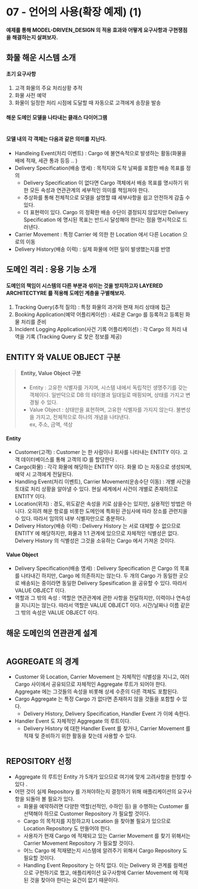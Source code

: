 # 07 - 언어의 사용(확장 예제) (1)

#### 예제를 통해 MODEL-DRIVEN\_DESIGN 의 적용 효과와 어떻게 요구사항과 구현쟁점을 해결하는지 살펴보자.&#x20;

## 화물 해운 시스템 소개&#x20;

#### 초기 요구사항&#x20;

1. 고객 화물의 주요 처리상황 추적&#x20;
2. 화물 사전 예약&#x20;
3. 화물이 일정한 처리 시점에 도달할 때 자동으로 고객에게 송장을 발송&#x20;

#### 해운 도메인 모델을 나타내는 클래스 다이어그램&#x20;

<figure><img src="../../../../.gitbook/assets/image (10) (1).png" alt=""><figcaption></figcaption></figure>

#### 모델 내의 각 객체는 다음과 같은 의미를 지닌다.&#x20;

* Handleing Event(처리 이벤트) : Cargo 에 불연속적으로 발생하는 활동(화물을 배에 적재, 세관 통과 등등 .. )&#x20;
* Delivery Specification(배송 명세) : 목적지와 도착 날짜를 포함한 배송 목표를 정의&#x20;
  * Delivery Specification 이 없다면 Cargo 객체에서 배송 목표를 명시하기 위한 모든 속성과 연관관계의 세부적인 의미를 책임져야 한다.&#x20;
  * 추상화를 통해 전체적으로 모델을 설명할 떄 세부사항을 쉽고 안전하게 감출 수 있다.&#x20;
  * 더 표현력이 있다. Cargo 의 정확한 배송 수단이 결정되지 않았지만 Delivery Specification 에 명시된 목표는 반드시 달성해야 한다는 점을 명시적으로 드러낸다.&#x20;
* Carrier Movement : 특정 Carrier 에 의한 한 Location 에서 다른 Location 으로의 이동&#x20;
* Delivery History(배송 이력) : 실제 화물에 어떤 일이 발생했는지를 반영&#x20;

## 도메인 격리 : 응용 기능 소개&#x20;

#### 도메인의 책임이 시스템의 다른 부분과 섞이는 것을 방지하고자 LAYERED ARCHITECTYRE 를 적용해 도메인 계층을 구별해보자.&#x20;

1. Tracking Query(추적 질의) : 특정 화물의 과거와 현재 처리 상태에 접근&#x20;
2. Booking Application(예약 어플리케이션) : 새로운 Cargo 를 등록하고 등록된 화물 처리를 준비&#x20;
3. Incident Logging Application(사건 기록 어플리케이션) : 각 Cargo 의 처리 내역을 기록 (Tracking Query 로 찾은 정보를 제공)&#x20;

## ENTITY 와 VALUE OBJECT 구분

> #### Entity, Value Object 구분&#x20;
>
> * Entity : 고유한 식별자를 가지며, 시스템 내에서 독립적인 생명주기를 갖는 객체이다. 일반덕으로 DB 의 테이블과 일대일로 매핑되며, 상태를 가지고 변경될 수 있다.&#x20;
> * Value Object : 상태만을 표현하며, 고유한 식별자를 가지지 않는다. 불변성을 가지고, 전체적으로 하나의 개념을 나타낸다. \
>   ex, 주소, 금액, 색상

#### Entity

* Customer(고객) : Customer 는 한 사람이나 회사를 나타내는 ENTITY 이다. 고객 데이터베이스를 통해 고객의 ID 를 할당한다 .
* Cargo(화물) : 각각 화물에 해당하는 ENTITY 이다. 화물 ID 는 자동으로 생성되며, 예약 시 고객에게 전달된다.&#x20;
* Handling Event(처리 이벤트), Carrier Movement(운송수단 이동) : 개별 사건을 토대로 처리 상황을 알아낼 수 있다. 현실 세계에서 사건이 개별로 존재하므로 ENTITY 이다.&#x20;
* Location(위치) : 경도, 위도같은 속성을 키로 삼을수는 있지만, 실용적인 방법은 아니다. 오히려 해운 항로를 비롯한 도메인에 특화된 관심사에 따라 장소를 관련지을 수 있다. 따라서 임의의 내부 식별자만으로 충분하다.&#x20;
* Delivery History(배송 이력) : Delivery History 는 서로 대체할 수 없으므로 ENTITY 에 해당하지만, 화물과 1:1 관계에 있으므로 자체적인 식별성은 없다. Delvery History 의 식별성은 그것을 소유하는 Cargo 에서 가져온 것이다.

#### Value Object&#x20;

* Delivery Specification(배송 명세) : Delivery Specification 은 Cargo 의 목표를 나타내긴 하지만, Cargo 에 의존하지는 않는다. 두 개의 Cargo 가 동일한 곳으로 배송되는 중이라면 동일한 Delivery Spesification 을 공유할 수 있다. 따라서 VALUE OBJECT 이다.&#x20;
* 역할과 그 밖의 속성 : 역할은 연관관계에 관한 사항을 전달하지만, 이력이나 연속성을 지니지는 않는다. 따라서 역할은 VALUE OBJECT 이다. 시간/날짜나 이름 같은 그 밖의 속성은 VALUE OBJECT 이다.&#x20;

## 해운 도메인의 연관관계 설계&#x20;

<figure><img src="../../../../.gitbook/assets/image (1) (1) (1) (1).png" alt=""><figcaption></figcaption></figure>

## AGGREGATE 의 경계&#x20;

* Customer 와 Location, Carrier Movement 는 자체적인 식별성을 지니고, 여러 Cargo 사이에서 공유되므로 자체적인 Aggregate 루트가 되어야 한다. Aggregate 에는 그것들의 속성을 비롯해 상세 수준의 다른 객체도 포함된다.&#x20;
* Cargo Aggregate 는 특정 Cargo 가 없다면 존재하지 않을 것들을 포함할 수 있다.&#x20;
  * Delivery History, Delivery Specification, Handler Event 가 이에 속한다.&#x20;
* Handler Event 도 자체적인 Aggregate 의 루트이다.&#x20;
  * Delivery History 에 대한 Handler Event 를 찾거나, Carrier Movement 를 적재 및 준비하기 위한 활동을 찾는데 사용할 수 있다.&#x20;

<figure><img src="../../../../.gitbook/assets/image (2) (1) (1) (1).png" alt=""><figcaption></figcaption></figure>

## REPOSITORY 선정&#x20;

* Aggregate 의 루트인 Entity 가 5개가 있으므로 여기에 맞게 고려사항을 한정할 수 있다 .
* 어떤 것이 실제 Repository 를 가져야하는지 결정하기 위해 애플리케이션의 요구사항을 되돌아 볼 필요가 있다.&#x20;
  * 화물을 예약하려면 다양한 역할(선적인, 수하인 등) 을 수행하는 Customer 를 선택해야 하므로 Customer Repository 가 필요할 것이다.&#x20;
  * Cargo 의 목적지를 지정하고자 Location 을 찾아볼 필요가 있으므로 Location Repository 도 만들어야 한다.
  * 사용자가 현재 Cargo 에 적재되고 있는 Carrier Movement 를 찾기 위해서는 Carrier Movement Repository 가 필요할 것이다.&#x20;
  * 어느 Cargo 에 적재됐는지 시스템에 알려주기 위해서 Cargo Repository 도 필요할 것이다.&#x20;
  * Handling Event Repository 는 아직 없다. 이는 Delivery 와 관계를 컬렉션으로 구현하기로 했고, 애플리케이션 요구사항에 Carrier Movement 에 적재된 것을 찾아야 한다는 요건이 없기 때문이다.&#x20;

<figure><img src="../../../../.gitbook/assets/image (3) (1) (1).png" alt=""><figcaption></figcaption></figure>
